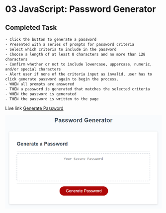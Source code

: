 # 03 JavaScript: Password Generator

## Completed Task

```
- Click the button to generate a password
- Presented with a series of prompts for password criteria
- Select which criteria to include in the password
- Choose a length of at least 8 characters and no more than 128 characters
- Confirm whether or not to include lowercase, uppercase, numeric, and/or special characters
- Alert user if none of the criteria input as invalid, user has to click generate password again to begin the process.
- WHEN all prompts are answered
- THEN a password is generated that matches the selected criteria
- WHEN the password is generated
- THEN the password is written to the page
```
Live link [Generate Password](https://nguyendoan85.github.io/Generate-Password/)

![ScreenShot](Assets/03-javascript-homework-demo.png)